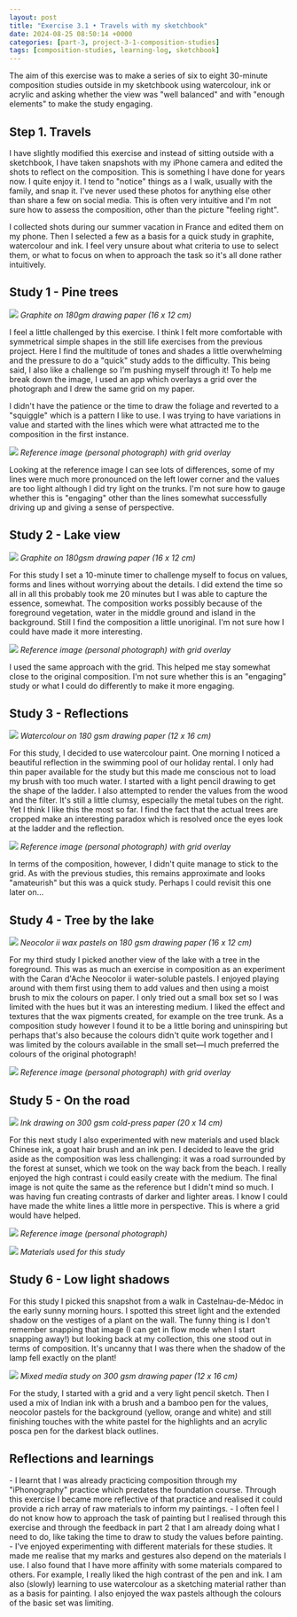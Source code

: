 ```yaml
---
layout: post
title: "Exercise 3.1 • Travels with my sketchbook"
date: 2024-08-25 08:50:14 +0000
categories: [part-3, project-3-1-composition-studies]
tags: [composition-studies, learning-log, sketchbook]
---
```


The aim of this exercise was to make a series of six to eight 30-minute composition studies outside in my sketchbook using watercolour, ink or acrylic and asking whether the view was "well balanced" and with "enough elements" to make the study engaging.

<!-- /wp:paragraph --><!-- wp:heading -->
## Step 1. Travels
<!-- /wp:heading --><!-- wp:paragraph -->

I have slightly modified this exercise and instead of sitting outside with a sketchbook, I have taken snapshots with my iPhone camera and edited the shots to reflect on the composition. This is something I have done for years now. I quite enjoy it. I tend to "notice" things as a I walk, usually with the family, and snap it. I've never used these photos for anything else other than share a few on social media. This is often very intuitive and I'm not sure how to assess the composition, other than the picture "feeling right".

<!-- /wp:paragraph --><!-- wp:paragraph -->

I collected shots during our summer vacation in France and edited them on my phone. Then I selected a few as a basis for a quick study in graphite, watercolour and ink. I feel very unsure about what criteria to use to select them, or what to focus on when to approach the task so it's all done rather intuitively.

<!-- /wp:paragraph --><!-- wp:heading -->
## Study 1 - Pine trees
<!-- /wp:heading --><!-- wp:image {"id":1020,"sizeSlug":"large","linkDestination":"media"} -->
[![](https://spaces.oca.ac.uk/gaellelog/wp-content/uploads/sites/5355/2024/08/img_6143-1.jpg)](https://spaces.oca.ac.uk/gaellelog/wp-content/uploads/sites/5355/2024/08/img_6143-1.jpg)
_Graphite on 180gm drawing paper (16 x 12 cm)_
<!-- /wp:image --><!-- wp:paragraph -->

I feel a little challenged by this exercise. I think I felt more comfortable with symmetrical simple shapes in the still life exercises from the previous project. Here I find the multitude of tones and shades a little overwhelming and the pressure to do a "quick" study adds to the difficulty. This being said, I also like a challenge so I'm pushing myself through it! To help me break down the image, I used an app which overlays a grid over the photograph and I drew the same grid on my paper.

<!-- /wp:paragraph --><!-- wp:paragraph -->

I didn't have the patience or the time to draw the foliage and reverted to a "squiggle" which is a pattern I like to use. I was trying to have variations in value and started with the lines which were what attracted me to the composition in the first instance.

<!-- /wp:paragraph --><!-- wp:image {"id":1022,"sizeSlug":"large"} -->
![](https://spaces.oca.ac.uk/gaellelog/wp-content/uploads/sites/5355/2024/08/image-1.jpg)
_Reference image (personal photograph) with grid overlay_
<!-- /wp:image --><!-- wp:paragraph -->

Looking at the reference image I can see lots of differences, some of my lines were much more pronounced on the left lower corner and the values are too light although I did try light on the trunks. I'm not sure how to gauge whether this is "engaging" other than the lines somewhat successfully driving up and giving a sense of perspective.

<!-- /wp:paragraph --><!-- wp:heading -->
## Study 2 - Lake view
<!-- /wp:heading --><!-- wp:image {"id":1024,"sizeSlug":"large","linkDestination":"media"} -->
[![](https://spaces.oca.ac.uk/gaellelog/wp-content/uploads/sites/5355/2024/08/img_6223-1.jpg)](https://spaces.oca.ac.uk/gaellelog/wp-content/uploads/sites/5355/2024/08/img_6223-1.jpg)
_Graphite on 180gsm drawing paper (16 x 12 cm)_
<!-- /wp:image --><!-- wp:paragraph -->

For this study I set a 10-minute timer to challenge myself to focus on values, forms and lines without worrying about the details. I did extend the time so all in all this probably took me 20 minutes but I was able to capture the essence, somewhat. The composition works possibly because of the foreground vegetation, water in the middle ground and island in the background. Still I find the composition a little unoriginal. I'm not sure how I could have made it more interesting.

<!-- /wp:paragraph --><!-- wp:image {"id":1026,"sizeSlug":"large"} -->
![](https://spaces.oca.ac.uk/gaellelog/wp-content/uploads/sites/5355/2024/08/img_6267-1.jpg)
_Reference image (personal photograph) with grid overlay_
<!-- /wp:image --><!-- wp:paragraph -->

I used the same approach with the grid. This helped me stay somewhat close to the original composition. I'm not sure whether this is an "engaging" study or what I could do differently to make it more engaging.

<!-- /wp:paragraph --><!-- wp:heading -->
## Study 3 - Reflections
<!-- /wp:heading --><!-- wp:image {"id":1027,"sizeSlug":"large","linkDestination":"media"} -->
[![](https://spaces.oca.ac.uk/gaellelog/wp-content/uploads/sites/5355/2024/08/img_6140-1.jpg)](https://spaces.oca.ac.uk/gaellelog/wp-content/uploads/sites/5355/2024/08/img_6140-1.jpg)
_Watercolour on 180 gsm drawing paper (12 x 16 cm)_
<!-- /wp:image --><!-- wp:paragraph -->

For this study, I decided to use watercolour paint. One morning I noticed a beautiful reflection in the swimming pool of our holiday rental. I only had thin paper available for the study but this made me conscious not to load my brush with too much water. I started with a light pencil drawing to get the shape of the ladder. I also attempted to render the values from the wood and the filter. It's still a little clumsy, especially the metal tubes on the right. Yet I think I like this the most so far. I find the fact that the actual trees are cropped make an interesting paradox which is resolved once the eyes look at the ladder and the reflection.

<!-- /wp:paragraph --><!-- wp:image {"id":1028,"sizeSlug":"large"} -->
![](https://spaces.oca.ac.uk/gaellelog/wp-content/uploads/sites/5355/2024/08/img_6269-1.jpg)
_Reference image (personal photograph) with grid overlay_
<!-- /wp:image --><!-- wp:paragraph -->

In terms of the composition, however, I didn't quite manage to stick to the grid. As with the previous studies, this remains approximate and looks "amateurish" but this was a quick study. Perhaps I could revisit this one later on...

<!-- /wp:paragraph --><!-- wp:heading -->
## Study 4 - Tree by the lake
<!-- /wp:heading --><!-- wp:image {"id":1029,"sizeSlug":"large","linkDestination":"media"} -->
[![](https://spaces.oca.ac.uk/gaellelog/wp-content/uploads/sites/5355/2024/08/img_6221-1.jpg)](https://spaces.oca.ac.uk/gaellelog/wp-content/uploads/sites/5355/2024/08/img_6221-1.jpg)
_Neocolor ii wax pastels on 180 gsm drawing paper (16 x 12 cm)_
<!-- /wp:image --><!-- wp:paragraph -->

For my third study I picked another view of the lake with a tree in the foreground. This was as much an exercise in composition as an experiment with the Caran d'Ache Neocolor ii water-soluble pastels. I enjoyed playing around with them first using them to add values and then using a moist brush to mix the colours on paper. I only tried out a small box set so I was limited with the hues but it was an interesting medium. I liked the effect and textures that the wax pigments created, for example on the tree trunk. As a composition study however I found it to be a little boring and uninspiring but perhaps that's also because the colours didn't quite work together and I was limited by the colours available in the small set—I much preferred the colours of the original photograph!

<!-- /wp:paragraph --><!-- wp:image {"id":1030,"sizeSlug":"large"} -->
![](https://spaces.oca.ac.uk/gaellelog/wp-content/uploads/sites/5355/2024/08/img_6271-1.jpg)
_Reference image (personal photograph) with grid overlay_
<!-- /wp:image --><!-- wp:heading -->
## Study 5 - On the road
<!-- /wp:heading --><!-- wp:image {"id":1032,"sizeSlug":"large","linkDestination":"media"} -->
[![](https://spaces.oca.ac.uk/gaellelog/wp-content/uploads/sites/5355/2024/08/img_6273-1.jpg)](https://spaces.oca.ac.uk/gaellelog/wp-content/uploads/sites/5355/2024/08/img_6273-1.jpg)
_Ink drawing on 300 gsm cold-press paper (20 x 14 cm)_
<!-- /wp:image --><!-- wp:paragraph -->

For this next study I also experimented with new materials and used black Chinese ink, a goat hair brush and an ink pen. I decided to leave the grid aside as the composition was less challenging: it was a road surrounded by the forest at sunset, which we took on the way back from the beach. I really enjoyed the high contrast i could easily create with the medium. The final image is not quite the same as the reference but I didn't mind so much. I was having fun creating contrasts of darker and lighter areas. I know I could have made the white lines a little more in perspective. This is where a grid would have helped.

<!-- /wp:paragraph --><!-- wp:image {"id":1034,"sizeSlug":"large"} -->
![](https://spaces.oca.ac.uk/gaellelog/wp-content/uploads/sites/5355/2024/08/img_6274-1.jpg)
_Reference image (personal photograph)_
<!-- /wp:image --><!-- wp:image {"id":1036,"sizeSlug":"large"} -->
![](https://spaces.oca.ac.uk/gaellelog/wp-content/uploads/sites/5355/2024/08/image-1-1.jpg)
_Materials used for this study_
<!-- /wp:image --><!-- wp:heading -->
## Study 6 - Low light shadows 
<!-- /wp:heading --><!-- wp:paragraph -->

For this study I picked this snapshot from a walk in Castelnau-de-Médoc in the early sunny morning hours. I spotted this street light and the extended shadow on the vestiges of a plant on the wall. The funny thing is I don't remember snapping that image (I can get in flow mode when I start snapping away!) but looking back at my collection, this one stood out in terms of composition. It's uncanny that I was there when the shadow of the lamp fell exactly on the plant!

<!-- /wp:paragraph --><!-- wp:image {"id":1039,"sizeSlug":"large","linkDestination":"media"} -->
[![](https://spaces.oca.ac.uk/gaellelog/wp-content/uploads/sites/5355/2024/08/img_6284-1.jpg)](https://spaces.oca.ac.uk/gaellelog/wp-content/uploads/sites/5355/2024/08/img_6284-1.jpg)
_Mixed media study on 300 gsm drawing paper (12 x 16 cm)_
<!-- /wp:image --><!-- wp:paragraph -->

For the study, I started with a grid and a very light pencil sketch. Then I used a mix of Indian ink with a brush and a bamboo pen for the values, neocolor pastels for the background (yellow, orange and white) and still finishing touches with the white pastel for the highlights and an acrylic posca pen for the darkest black outlines.

<!-- /wp:paragraph --><!-- wp:heading -->
## Reflections and learnings
<!-- /wp:heading --><!-- wp:list -->
<!-- wp:list-item -->- I learnt that I was already practicing composition through my "iPhonography" practice which predates the foundation course. Through this exercise I became more reflective of that practice and realised it could provide a rich array of raw materials to inform my paintings.
<!-- /wp:list-item --><!-- wp:list-item -->- I often feel I do not know how to approach the task of painting but I realised through this exercise and through the feedback in part 2 that I am already doing what I need to do, like taking the time to draw to study the values before painting. 
<!-- /wp:list-item --><!-- wp:list-item -->- I've enjoyed experimenting with different materials for these studies. It made me realise that my marks and gestures also depend on the materials I use. I also found that I have more affinity with some materials compared to others. For example, I really liked the high contrast of the pen and ink. I am also (slowly) learning to use watercolour as a sketching material rather than as a basis for painting. I also enjoyed the wax pastels although the colours of the basic set was limiting. 
<!-- /wp:list-item -->
<!-- /wp:list --><!-- wp:paragraph -->

<!-- /wp:paragraph -->